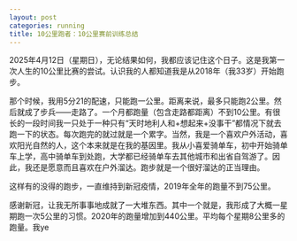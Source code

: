 ```yaml
---
layout: post
categories: running
title: 10公里跑者：10公里赛前训练总结
---
```


2025年4月12日（星期日），无论结果如何，我都应该记住这个日子。这是我第一次人生的10公里比赛的尝试。认识我的人都知道我是从2018年（我33岁）开始跑步。

那个时候，我用5分21的配速，只能跑一公里。距离来说，最多只能跑2公里。然后就成了步兵——走路了。一个月都跑量（包含走路都距离）不到10公里。有很长的一段时间我一只处于一种只有“天时地利人和+想起来+没事干”都情况下就去跑一下的状态。每次跑完的就过就是一个累字。当然，我是一个喜欢户外活动，喜欢阳光自然的人，这个本来就是在我的基因里。我从小喜爱骑单车，初中开始骑单车上学，高中骑单车到处跑，大学都已经骑单车去其他城市和出省自驾游了。因此，我还是愿意而且喜欢在户外溜达。跑步就是一个很好溜达的正当理由。

这样有的没得的跑步，一直维持到新冠疫情，2019年全年的跑量不到75公里。

感谢新冠，让我无所事事地成就了一大堆东西。其中一个就是，我形成了大概一星期跑一次5公里的习惯。2020年的跑量增加到440公里。平均每个星期8公里多的跑量。我ye
<!--stackedit_data:
eyJoaXN0b3J5IjpbLTIwNDk4NzYxMDZdfQ==
-->
